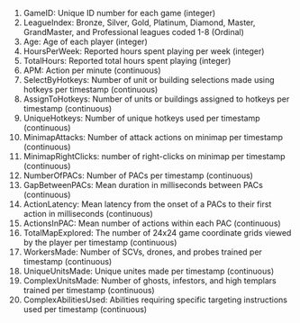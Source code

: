  1. GameID: Unique ID number for each game (integer)
2. LeagueIndex: Bronze, Silver, Gold, Platinum, Diamond, Master, GrandMaster, and Professional leagues coded 1-8 (Ordinal)
3. Age: Age of each player (integer)
4. HoursPerWeek: Reported hours spent playing per week (integer)
5. TotalHours: Reported total hours spent playing (integer)
6. APM: Action per minute (continuous)
7. SelectByHotkeys: Number of unit or building selections made using hotkeys per timestamp (continuous)
8. AssignToHotkeys: Number of units or buildings assigned to hotkeys per timestamp (continuous)
9. UniqueHotkeys: Number of unique hotkeys used per timestamp (continuous)
10. MinimapAttacks: Number of attack actions on minimap per timestamp (continuous)
11. MinimapRightClicks: number of right-clicks on minimap per timestamp (continuous)
12. NumberOfPACs: Number of PACs per timestamp (continuous)
13. GapBetweenPACs: Mean duration in milliseconds between PACs (continuous)
14. ActionLatency: Mean latency from the onset of a PACs to their first action in milliseconds (continuous)
15. ActionsInPAC: Mean number of actions within each PAC (continuous)
16. TotalMapExplored: The number of 24x24 game coordinate grids viewed by the player per timestamp (continuous)
17. WorkersMade: Number of SCVs, drones, and probes trained per timestamp (continuous)
18. UniqueUnitsMade: Unique unites made per timestamp (continuous)
19. ComplexUnitsMade: Number of ghosts, infestors, and high templars trained per timestamp (continuous)
20. ComplexAbilitiesUsed: Abilities requiring specific targeting instructions used per timestamp (continuous)
